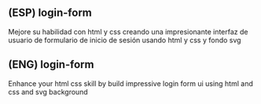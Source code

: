 ## (ESP) login-form
Mejore su habilidad con html y css creando una impresionante interfaz de usuario de formulario de inicio de sesión usando html y css y fondo svg

## (ENG) login-form
Enhance your html css skill by build impressive login form ui using html and css and svg background
